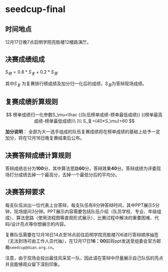 # seedcup-final

## 时间地点

12月17日晚7点启明学院亮胜楼12楼路演厅。

## 决赛成绩组成

$S_绝=0.8*S_复+0.2*S_答$

其中$S_复$ 为复赛排行榜成绩及加分归一化后的成绩，$S_答$为答辩现场成绩。

## 复赛成绩折算规则

$$
榜单成绩归一化参数S_\mu=\frac {(队伍榜单成绩-榜单最低成绩)} {(榜单最高成绩-榜单最低成绩)\\
}\\
S_复=(40*S_\mu)+60
$$

**加分说明**： 全部为大一选手组成的队伍复赛成绩将在榜单成绩的基础上给予一定加分，将在12月16日晚复赛结束后公布。

## 决赛答辩成绩计算规则

答辩成绩总分为**100**分，其中算法思路**60**分，答辩效果**40**分。答辩成绩为评委现场打分成绩去掉一个最高分，去掉一个最低分后的平均分。

## 决赛答辩要求

每支队伍派出一位代表上台答辩，每支队伍有8分钟答辩时间，其中PPT展示5分钟，现场提问3分钟。PPT展示内容需要包括队伍介绍（队员学校、专业、年级组成）、算法思路（使用流程图等直观形式展示）、比赛过程中解决的重要困难、代码/设计亮点等你想展示的内容。

复赛队伍需要在12月16日14点至18点前往启明学院亮胜楼706进行答辩顺序抽签（无法到场可由工作人员代抽），在12月17日**16：00**前将ppt发送至组委会官方邮箱`seedcup@dian.org.cn`。

注意，由于现场会投出最佳风采奖一队，因此请在答辩中尽量展示自己队伍的亮点并且能够观众留下深刻印象。




